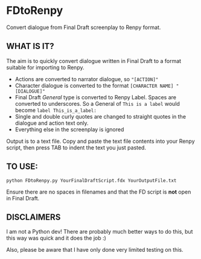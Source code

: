 # FDtoRenpy
Convert dialogue from Final Draft screenplay to Renpy format.

## WHAT IS IT? 

The aim is to quickly convert dialogue written in Final Draft to a format suitable for importing to Renpy.

- Actions are converted to narrator dialogue, so `"[ACTION]"`
- Character dialogue is converted to the format `[CHARACTER NAME] "[DIALOGUE]"`
- Final Draft *General* type is converted to Renpy Label. Spaces are converted to underscores.  So a General of `This is a label` would become `label This_is_a_label:`
- Single and double curly quotes are changed to straight quotes in the dialogue and action text only.
- Everything else in the screenplay is ignored

Output is to a text file. Copy and paste the text file contents into your Renpy script, then press TAB to indent the text you just pasted.

## TO USE:

`python FDtoRenpy.py YourFinalDraftScript.fdx YourOutputFile.txt`

Ensure there are no spaces in filenames and that the FD script is **not** open in Final Draft.

## DISCLAIMERS
I am not a Python dev!  There are probably much better ways to do this, but this way was quick and it does the job :)

Also, please be aware that I have only done very limited testing on this.
